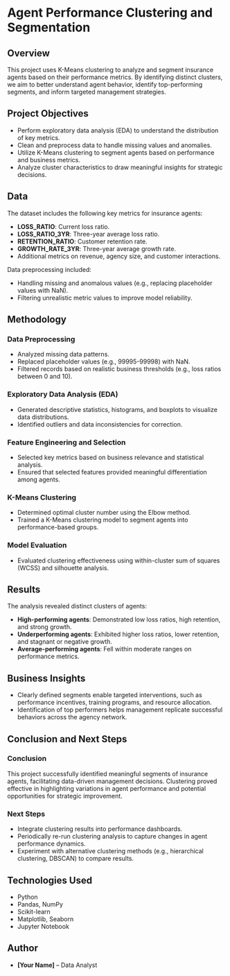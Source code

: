 
# Agent Performance Clustering and Segmentation

## Overview

This project uses K-Means clustering to analyze and segment insurance agents based on their performance metrics. By identifying distinct clusters, we aim to better understand agent behavior, identify top-performing segments, and inform targeted management strategies.

## Project Objectives

- Perform exploratory data analysis (EDA) to understand the distribution of key metrics.
- Clean and preprocess data to handle missing values and anomalies.
- Utilize K-Means clustering to segment agents based on performance and business metrics.
- Analyze cluster characteristics to draw meaningful insights for strategic decisions.

## Data

The dataset includes the following key metrics for insurance agents:

- **LOSS_RATIO**: Current loss ratio.
- **LOSS_RATIO_3YR**: Three-year average loss ratio.
- **RETENTION_RATIO**: Customer retention rate.
- **GROWTH_RATE_3YR**: Three-year average growth rate.
- Additional metrics on revenue, agency size, and customer interactions.

Data preprocessing included:

- Handling missing and anomalous values (e.g., replacing placeholder values with NaN).
- Filtering unrealistic metric values to improve model reliability.

## Methodology

### Data Preprocessing

- Analyzed missing data patterns.
- Replaced placeholder values (e.g., 99995-99998) with NaN.
- Filtered records based on realistic business thresholds (e.g., loss ratios between 0 and 10).

### Exploratory Data Analysis (EDA)

- Generated descriptive statistics, histograms, and boxplots to visualize data distributions.
- Identified outliers and data inconsistencies for correction.

### Feature Engineering and Selection

- Selected key metrics based on business relevance and statistical analysis.
- Ensured that selected features provided meaningful differentiation among agents.

### K-Means Clustering

- Determined optimal cluster number using the Elbow method.
- Trained a K-Means clustering model to segment agents into performance-based groups.

### Model Evaluation

- Evaluated clustering effectiveness using within-cluster sum of squares (WCSS) and silhouette analysis.

## Results

The analysis revealed distinct clusters of agents:

- **High-performing agents**: Demonstrated low loss ratios, high retention, and strong growth.
- **Underperforming agents**: Exhibited higher loss ratios, lower retention, and stagnant or negative growth.
- **Average-performing agents**: Fell within moderate ranges on performance metrics.

## Business Insights

- Clearly defined segments enable targeted interventions, such as performance incentives, training programs, and resource allocation.
- Identification of top performers helps management replicate successful behaviors across the agency network.

## Conclusion and Next Steps

### Conclusion

This project successfully identified meaningful segments of insurance agents, facilitating data-driven management decisions. Clustering proved effective in highlighting variations in agent performance and potential opportunities for strategic improvement.

### Next Steps

- Integrate clustering results into performance dashboards.
- Periodically re-run clustering analysis to capture changes in agent performance dynamics.
- Experiment with alternative clustering methods (e.g., hierarchical clustering, DBSCAN) to compare results.

## Technologies Used

- Python
- Pandas, NumPy
- Scikit-learn
- Matplotlib, Seaborn
- Jupyter Notebook

## Author

- **[Your Name]** – Data Analyst

